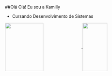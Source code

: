 ##Olá Olá! Eu sou a Kamilly
- Cursando Desenvolvimento de Sistemas
  
<div>
  <a href="https://github.com/kamillynaara/github-readme-stats">
    <img height=160em width=50% align="center" src="https://github-readme-stats.vercel.app/api?username=kamillynaara&theme=dracula" />
  </a>

  <a href="https://github.com/kamillynaara/convoychat">
    <img height=160em width=40% align="center" src="https://github-readme-stats.vercel.app/api/top-langs/?username=kamillynaara&hide_progress=true&theme=dracula&langs_count=8" />
  </a>
</div>
